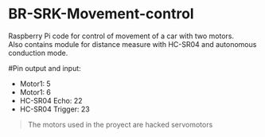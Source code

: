 # BR-SRK-Movement-control
Raspberry Pi code for control of movement of a car with two motors.  
Also contains module for distance measure with HC-SR04 and autonomous conduction mode.


#Pin output and input:
 - Motor1: 5
 - Motor1: 6
 - HC-SR04 Echo: 22
 - HC-SR04 Trigger: 23
 
 >The motors used in the proyect are hacked servomotors
 
 
